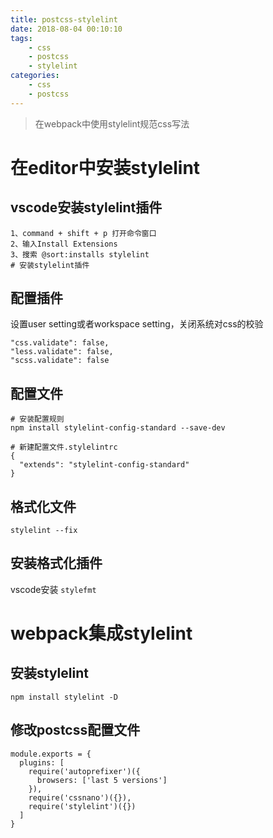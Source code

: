 ```yaml
---
title: postcss-stylelint
date: 2018-08-04 00:10:10
tags:
    - css
    - postcss
    - stylelint
categories:
    - css
    - postcss
---
```


> 在webpack中使用stylelint规范css写法

# 在editor中安装stylelint

## vscode安装stylelint插件

```
1、command + shift + p 打开命令窗口
2、输入Install Extensions
3、搜索 @sort:installs stylelint
# 安装stylelint插件
```

## 配置插件

设置user setting或者workspace setting，关闭系统对css的校验

```
"css.validate": false,
"less.validate": false,
"scss.validate": false
```

## 配置文件

```
# 安装配置规则
npm install stylelint-config-standard --save-dev

# 新建配置文件.stylelintrc
{
  "extends": "stylelint-config-standard"
}
```

## 格式化文件

```
stylelint --fix
```

## 安装格式化插件

vscode安装 `stylefmt`

# webpack集成stylelint

## 安装stylelint

```
npm install stylelint -D
```

## 修改postcss配置文件

```
module.exports = {
  plugins: [
    require('autoprefixer')({
      browsers: ['last 5 versions']
    }),
    require('cssnano')({}),
    require('stylelint')({})
  ]
}
```

